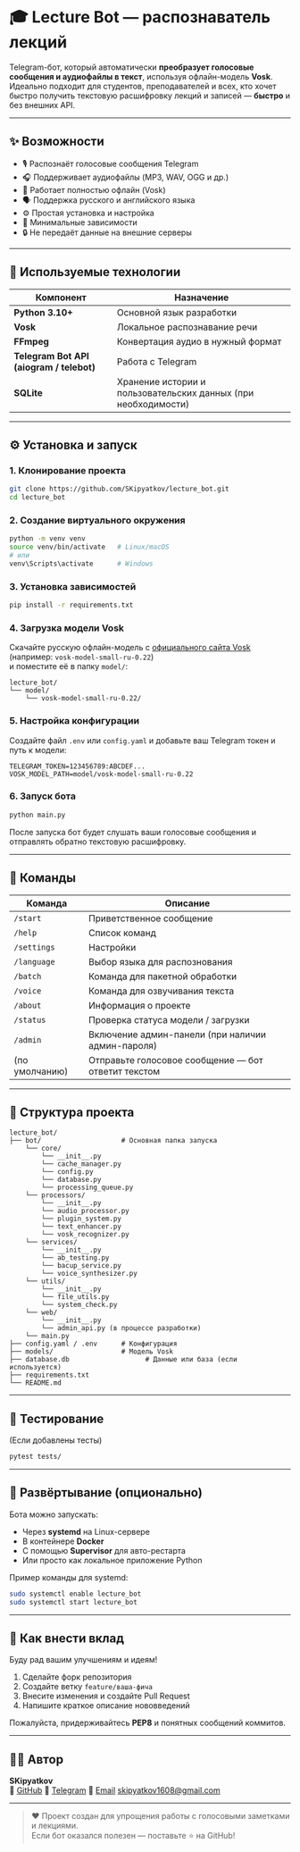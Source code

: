 # 🎓 Lecture Bot — распознаватель лекций

Telegram-бот, который автоматически **преобразует голосовые сообщения и аудиофайлы в текст**, используя офлайн-модель **Vosk**.  
Идеально подходит для студентов, преподавателей и всех, кто хочет быстро получить текстовую расшифровку лекций и записей — **быстро** и без внешних API.

---

## ✨ Возможности

- 🎙 Распознаёт голосовые сообщения Telegram  
- 🎧 Поддерживает аудиофайлы (MP3, WAV, OGG и др.)  
- 🧠 Работает полностью офлайн (Vosk)  
- 🗣 Поддержка русского и английского языка  
- ⚙️ Простая установка и настройка  
- 💾 Минимальные зависимости  
- 🔒 Не передаёт данные на внешние серверы  

---

## 🧩 Используемые технологии

| Компонент | Назначение |
|------------|------------|
| **Python 3.10+** | Основной язык разработки |
| **Vosk** | Локальное распознавание речи |
| **FFmpeg** | Конвертация аудио в нужный формат |
| **Telegram Bot API (aiogram / telebot)** | Работа с Telegram |
| **SQLite** | Хранение истории и пользовательских данных (при необходимости) |

---

## ⚙️ Установка и запуск

### 1. Клонирование проекта
```bash
git clone https://github.com/SKipyatkov/lecture_bot.git
cd lecture_bot
```

### 2. Создание виртуального окружения
```bash
python -m venv venv
source venv/bin/activate   # Linux/macOS
# или
venv\Scripts\activate      # Windows
```

### 3. Установка зависимостей
```bash
pip install -r requirements.txt
```

### 4. Загрузка модели Vosk
Скачайте русскую офлайн-модель с [официального сайта Vosk](https://alphacephei.com/vosk/models)  
(например: `vosk-model-small-ru-0.22`)  
и поместите её в папку `model/`:

```
lecture_bot/
└── model/
    └── vosk-model-small-ru-0.22/
```

### 5. Настройка конфигурации
Создайте файл `.env` или `config.yaml` и добавьте ваш Telegram токен и путь к модели:

```env
TELEGRAM_TOKEN=123456789:ABCDEF...
VOSK_MODEL_PATH=model/vosk-model-small-ru-0.22
```

### 6. Запуск бота
```bash
python main.py
```

После запуска бот будет слушать ваши голосовые сообщения и отправлять обратно текстовую расшифровку.

---

## 💬 Команды

| Команда | Описание |
|----------|-----------|
| `/start` | Приветственное сообщение |
| `/help` | Список команд |
| `/settings` | Настройки |
| `/language` | Выбор языка для распознования |
| `/batch` | Команда для пакетной обработки |
| `/voice` | Команда для озвучивания текста |
| `/about` | Информация о проекте |
| `/status` | Проверка статуса модели / загрузки |
| `/admin` | Включение админ-панели (при наличии админ-пароля) |
| (по умолчанию) | Отправьте голосовое сообщение — бот ответит текстом |

---

## 📁 Структура проекта

```
lecture_bot/
├── bot/                    # Основная папка запуска
    └── core/
        └── __init__.py
        └── cache_manager.py
        └── config.py
        └── database.py
        └── processing_queue.py
    └── processors/
        └── __init__.py
        └── audio_processor.py
        └── plugin_system.py
        └── text_enhancer.py
        └── vosk_recognizer.py
    └── services/
        └── __init__.py
        └── ab_testing.py
        └── bacup_service.py
        └── voice_synthesizer.py
    └── utils/
        └── __init__.py
        └── file_utils.py
        └── system_check.py
    └── web/
        └── __init__.py
        └── admin_api.py (в процессе разработки)
    └── main.py               
├── config.yaml / .env      # Конфигурация
├── models/                 # Модель Vosk
├── database.db                   # Данные или база (если используется)
├── requirements.txt
└── README.md
```

---

## 🧪 Тестирование

(Если добавлены тесты)
```bash
pytest tests/
```

---

## 🚀 Развёртывание (опционально)

Бота можно запускать:
- Через **systemd** на Linux-сервере  
- В контейнере **Docker**  
- С помощью **Supervisor** для авто-рестарта  
- Или просто как локальное приложение Python

Пример команды для systemd:
```bash
sudo systemctl enable lecture_bot
sudo systemctl start lecture_bot
```

---

## 🤝 Как внести вклад

Буду рад вашим улучшениям и идеям!  

1. Сделайте форк репозитория  
2. Создайте ветку `feature/ваша-фича`  
3. Внесите изменения и создайте Pull Request  
4. Напишите краткое описание нововведений  

Пожалуйста, придерживайтесь **PEP8** и понятных сообщений коммитов.

---

## 👨‍💻 Автор

**SKipyatkov**  
🔗 [GitHub](https://github.com/SKipyatkov)
🔗 [Telegram](t.me/kipyatoook)
🔗 [Email](skipyatkov1608@gmail.com) skipyatkov1608@gmail.com

---

> ❤️ Проект создан для упрощения работы с голосовыми заметками и лекциями.  
> Если бот оказался полезен — поставьте ⭐ на GitHub!
